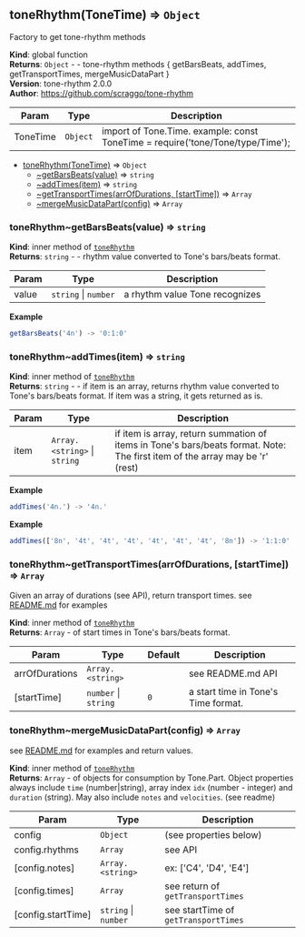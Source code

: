 <a name="toneRhythm"></a>

## toneRhythm(ToneTime) ⇒ <code>Object</code>
Factory to get tone-rhythm methods

**Kind**: global function  
**Returns**: <code>Object</code> - - tone-rhythm methods {
    getBarsBeats,
    addTimes,
    getTransportTimes,
    mergeMusicDataPart
  }  
**Version**: tone-rhythm 2.0.0  
**Author**: https://github.com/scraggo/tone-rhythm  

| Param | Type | Description |
| --- | --- | --- |
| ToneTime | <code>Object</code> | import of Tone.Time. example: const ToneTime = require('tone/Tone/type/Time'); |


* [toneRhythm(ToneTime)](#toneRhythm) ⇒ <code>Object</code>
    * [~getBarsBeats(value)](#toneRhythm..getBarsBeats) ⇒ <code>string</code>
    * [~addTimes(item)](#toneRhythm..addTimes) ⇒ <code>string</code>
    * [~getTransportTimes(arrOfDurations, [startTime])](#toneRhythm..getTransportTimes) ⇒ <code>Array</code>
    * [~mergeMusicDataPart(config)](#toneRhythm..mergeMusicDataPart) ⇒ <code>Array</code>

<a name="toneRhythm..getBarsBeats"></a>

### toneRhythm~getBarsBeats(value) ⇒ <code>string</code>
**Kind**: inner method of [<code>toneRhythm</code>](#toneRhythm)  
**Returns**: <code>string</code> - - rhythm value converted to Tone's bars/beats format.  

| Param | Type | Description |
| --- | --- | --- |
| value | <code>string</code> \| <code>number</code> | a rhythm value Tone recognizes |

**Example**  
```js
getBarsBeats('4n') -> '0:1:0'
```
<a name="toneRhythm..addTimes"></a>

### toneRhythm~addTimes(item) ⇒ <code>string</code>
**Kind**: inner method of [<code>toneRhythm</code>](#toneRhythm)  
**Returns**: <code>string</code> - - if item is an array, returns
rhythm value converted to Tone's bars/beats format.
If item was a string, it gets returned as is.  

| Param | Type | Description |
| --- | --- | --- |
| item | <code>Array.&lt;string&gt;</code> \| <code>string</code> | if item is array, return summation of items in Tone's bars/beats format.    Note: The first item of the array may be 'r' (rest) |

**Example**  
```js
addTimes('4n.') -> '4n.'
```
**Example**  
```js
addTimes(['8n', '4t', '4t', '4t', '4t', '4t', '4t', '8n']) -> '1:1:0'
```
<a name="toneRhythm..getTransportTimes"></a>

### toneRhythm~getTransportTimes(arrOfDurations, [startTime]) ⇒ <code>Array</code>
Given an array of durations (see API), return transport times.
see [README.md](README.md) for examples

**Kind**: inner method of [<code>toneRhythm</code>](#toneRhythm)  
**Returns**: <code>Array</code> - of start times in Tone's bars/beats format.  

| Param | Type | Default | Description |
| --- | --- | --- | --- |
| arrOfDurations | <code>Array.&lt;string&gt;</code> |  | see README.md API |
| [startTime] | <code>number</code> \| <code>string</code> | <code>0</code> | a start time in Tone's Time format. |

<a name="toneRhythm..mergeMusicDataPart"></a>

### toneRhythm~mergeMusicDataPart(config) ⇒ <code>Array</code>
see [README.md](README.md) for examples and return values.

**Kind**: inner method of [<code>toneRhythm</code>](#toneRhythm)  
**Returns**: <code>Array</code> - of objects for consumption by Tone.Part.
Object properties always include `time` (number|string), array index `idx` (number - integer) and `duration` (string). May also include `notes` and `velocities`. (see readme)  

| Param | Type | Description |
| --- | --- | --- |
| config | <code>Object</code> | (see properties below) |
| config.rhythms | <code>Array</code> | see API |
| [config.notes] | <code>Array.&lt;string&gt;</code> | ex: ['C4', 'D4', 'E4'] |
| [config.times] | <code>Array</code> | see return of `getTransportTimes` |
| [config.startTime] | <code>string</code> \| <code>number</code> | see startTime of `getTransportTimes` |

